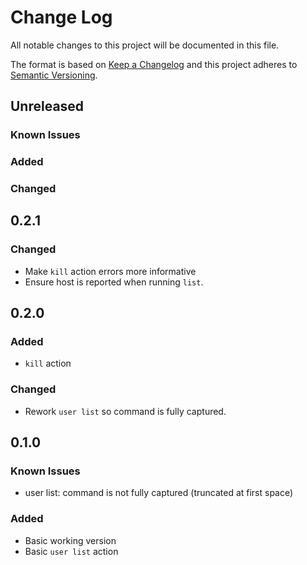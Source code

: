 # Change Log

All notable changes to this project will be documented in this file.

The format is based on [Keep a Changelog](http://keepachangelog.com/)
and this project adheres to [Semantic Versioning](http://semver.org/).

## Unreleased

### Known Issues

### Added

### Changed

## 0.2.1

### Changed

* Make `kill` action errors more informative
* Ensure host is reported when running `list`.

## 0.2.0

### Added

* `kill` action

### Changed

* Rework `user list` so command is fully captured.

## 0.1.0

### Known Issues

* user list: command is not fully captured (truncated at first space)

### Added

* Basic working version
* Basic `user list` action
